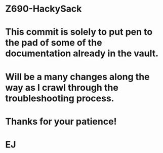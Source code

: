 # Z690-HackySack
# This commit is solely to put pen to the pad of some of the documentation already in the vault.
# Will be a many changes along the way as I crawl through the troubleshooting process.

# Thanks for your patience!

# EJ
